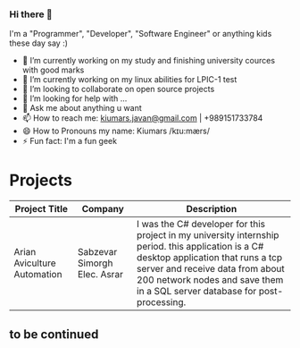 ### Hi there 👋

<!--
**kiumarsj/kiumarsj** is a ✨ _special_ ✨ repository because its `README.md` (this file) appears on your GitHub profile.
-->

I'm a "Programmer", "Developer", "Software Engineer" or anything kids these day say :)

- 🔭 I’m currently working on my study and finishing university cources with good marks
- 🌱 I’m currently working on my linux abilities for LPIC-1 test
- 👯 I’m looking to collaborate on open source projects
- 🤔 I’m looking for help with ...
- 💬 Ask me about anything u want
- 📫 How to reach me: kiumars.javan@gmail.com | +989151733784
- 😄 How to Pronouns my name: Kiumars /kɪu:mærs/
- ⚡ Fun fact: I'm a fun geek


Projects
========

| Project Title	                                      | Company                        | Description                                                             
|-----------------------------------------------------|--------------------------------|---------------------------------------------------------------------------------------------------------------|
| Arian Aviculture Automation                          | Sabzevar Simorgh Elec. Asrar   | I was the C# developer for this project in my university internship period. this application is a C#  desktop application that runs a tcp server and receive data from about 200 network nodes and save them in a SQL server database for post-processing.



## to be continued
